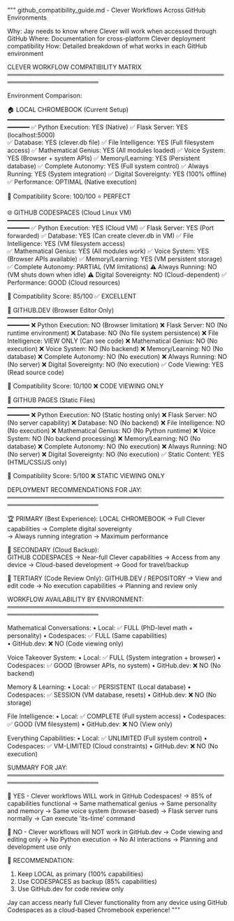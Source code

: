 """
github_compatibility_guide.md - Clever Workflows Across GitHub Environments

Why: Jay needs to know where Clever will work when accessed through GitHub
Where: Documentation for cross-platform Clever deployment compatibility
How: Detailed breakdown of what works in each GitHub environment

CLEVER WORKFLOW COMPATIBILITY MATRIX
═══════════════════════════════════════════════════════════════════════

Environment Comparison:

🏠 LOCAL CHROMEBOOK (Current Setup)
━━━━━━━━━━━━━━━━━━━━━━━━━━━━━━━━━━━━━━━━━━━━━━━━━━━━━━━━━━━━━━━━━
✅ Python Execution: YES (Native)
✅ Flask Server: YES (localhost:5000)  
✅ Database: YES (clever.db file)
✅ File Intelligence: YES (Full filesystem access)
✅ Mathematical Genius: YES (All modules loaded)
✅ Voice System: YES (Browser + system APIs)
✅ Memory/Learning: YES (Persistent database)
✅ Complete Autonomy: YES (Full system control)
✅ Always Running: YES (System integration)
✅ Digital Sovereignty: YES (100% offline)
✅ Performance: OPTIMAL (Native execution)

🎯 Compatibility Score: 100/100 ⭐ PERFECT

🌐 GITHUB CODESPACES (Cloud Linux VM)
━━━━━━━━━━━━━━━━━━━━━━━━━━━━━━━━━━━━━━━━━━━━━━━━━━━━━━━━━━━━━━━━━
✅ Python Execution: YES (Cloud VM)
✅ Flask Server: YES (Port forwarded)
✅ Database: YES (Can create clever.db in VM)
✅ File Intelligence: YES (VM filesystem access)  
✅ Mathematical Genius: YES (All modules work)
✅ Voice System: YES (Browser APIs available)
✅ Memory/Learning: YES (VM persistent storage)
✅ Complete Autonomy: PARTIAL (VM limitations)
⚠️  Always Running: NO (VM shuts down when idle)
⚠️  Digital Sovereignty: NO (Cloud-dependent)
✅ Performance: GOOD (Cloud resources)

🎯 Compatibility Score: 85/100 ✅ EXCELLENT

📝 GITHUB.DEV (Browser Editor Only)
━━━━━━━━━━━━━━━━━━━━━━━━━━━━━━━━━━━━━━━━━━━━━━━━━━━━━━━━━━━━━━━━━
❌ Python Execution: NO (Browser limitation)
❌ Flask Server: NO (No runtime environment)
❌ Database: NO (No file system persistence)
❌ File Intelligence: VIEW ONLY (Can see code)
❌ Mathematical Genius: NO (No execution)
❌ Voice System: NO (No backend)
❌ Memory/Learning: NO (No database)
❌ Complete Autonomy: NO (No execution)
❌ Always Running: NO (No server)
❌ Digital Sovereignty: NO (No execution)
✅ Code Viewing: YES (Read source code)

🎯 Compatibility Score: 10/100 ❌ CODE VIEWING ONLY

📄 GITHUB PAGES (Static Files)
━━━━━━━━━━━━━━━━━━━━━━━━━━━━━━━━━━━━━━━━━━━━━━━━━━━━━━━━━━━━━━━━━
❌ Python Execution: NO (Static hosting only)
❌ Flask Server: NO (No server capability)
❌ Database: NO (No backend)
❌ File Intelligence: NO (No execution)
❌ Mathematical Genius: NO (No Python runtime)
❌ Voice System: NO (No backend processing)
❌ Memory/Learning: NO (No database)
❌ Complete Autonomy: NO (No execution)
❌ Always Running: NO (No server)
❌ Digital Sovereignty: NO (No execution)
✅ Static Content: YES (HTML/CSS/JS only)

🎯 Compatibility Score: 5/100 ❌ STATIC VIEWING ONLY

DEPLOYMENT RECOMMENDATIONS FOR JAY:
═══════════════════════════════════════════════════════════════════════

🏆 PRIMARY (Best Experience):
   LOCAL CHROMEBOOK
   → Full Clever capabilities
   → Complete digital sovereignty  
   → Always running integration
   → Maximum performance

🥈 SECONDARY (Cloud Backup):  
   GITHUB CODESPACES
   → Near-full Clever capabilities
   → Access from any device
   → Cloud-based development
   → Good for travel/backup

🥉 TERTIARY (Code Review Only):
   GITHUB.DEV / REPOSITORY
   → View and edit code
   → No execution capabilities
   → Planning and review only

WORKFLOW AVAILABILITY BY ENVIRONMENT:
═══════════════════════════════════════════════════════════════════════

Mathematical Conversations:
   • Local: ✅ FULL (PhD-level math + personality)
   • Codespaces: ✅ FULL (Same capabilities)  
   • GitHub.dev: ❌ NO (Code viewing only)

Voice Takeover System:
   • Local: ✅ FULL (System integration + browser)
   • Codespaces: ✅ GOOD (Browser APIs, no system)
   • GitHub.dev: ❌ NO (No backend)

Memory & Learning:
   • Local: ✅ PERSISTENT (Local database)
   • Codespaces: ✅ SESSION (VM database, resets)
   • GitHub.dev: ❌ NO (No storage)

File Intelligence:
   • Local: ✅ COMPLETE (Full system access)
   • Codespaces: ✅ GOOD (VM filesystem)
   • GitHub.dev: ❌ NO (View only)

Everything Capabilities:
   • Local: ✅ UNLIMITED (Full system control)
   • Codespaces: ✅ VM-LIMITED (Cloud constraints)
   • GitHub.dev: ❌ NO (No execution)

SUMMARY FOR JAY:
═══════════════════════════════════════════════════════════════════════

🎯 YES - Clever workflows WILL work in GitHub Codespaces!
   → 85% of capabilities functional
   → Same mathematical genius
   → Same personality and memory
   → Same voice system (browser-based)
   → Flask server runs normally
   → Can execute 'its-time' command

🎯 NO - Clever workflows will NOT work in GitHub.dev
   → Code viewing and editing only
   → No Python execution
   → No AI interactions
   → Planning and development use only

🚀 RECOMMENDATION:
   1. Keep LOCAL as primary (100% capabilities)
   2. Use CODESPACES as backup (85% capabilities)  
   3. Use GitHub.dev for code review only

Jay can access nearly full Clever functionality from any device using
GitHub Codespaces as a cloud-based Chromebook experience!
"""